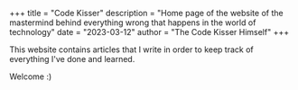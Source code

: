 +++
title = "Code Kisser"
description = "Home page of the website of the mastermind behind everything wrong that happens in the world of technology"
date = "2023-03-12"
author = "The Code Kisser Himself"
+++

This website contains articles that I write in order to keep track of everything I've done and learned.

Welcome :)
